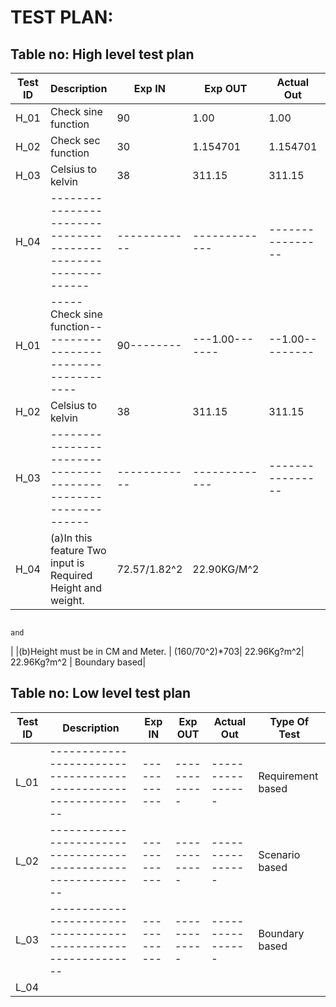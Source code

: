 # TEST PLAN:

## Table no: High level test plan

| **Test ID** | **Description**                                              | **Exp IN** | **Exp OUT** | **Actual Out** |**Type Of Test**  |    
|-------------|--------------------------------------------------------------|------------|-------------|----------------|------------------|
|  H_01       |Check sine function                                           |  90        |1.00         |1.00            |Requirement based |
|  H_02       |Check sec function                                            |  30        |1.154701     |1.154701        |Scenario based    |
|  H_03       |                Celsius to kelvin                             |      38    |    311.15    |     311.15    |Scenario based    |
|  H_04       |--------------------------------------------------------------|  ------------|-------------|----------------|Boundary based    |
|  H_01       |-----Check sine function--------------------------------------|  90--------|---1.00-------|--1.00---------|Requirement based |
|  H_02       |                Celsius to kelvin                             |      38    |    311.15    |     311.15    |Scenario based    |
|  H_03       |--------------------------------------------------------------|  ------------|-------------|----------------|Boundary based    |
| H_04        |(a)In this feature Two input is Required Height and weight.   | 72.57/1.82^2|22.90KG/M^2   ||22.90KG/M^2 |  Requirement base
                                                                                                                                and 
|             |(b)Height must be in CM and Meter.                            | (160/70^2)*703| 22.96Kg?m^2| 22.96Kg?m^2  |  Boundary based|

## Table no: Low level test plan

| **Test ID** | **Description**                                              | **Exp IN** | **Exp OUT** | **Actual Out** |**Type Of Test**  |    
|-------------|--------------------------------------------------------------|------------|-------------|----------------|------------------|
|  L_01       |--------------------------------------------------------------|  ------------|-------------|----------------|Requirement based |
|  L_02       |--------------------------------------------------------------|  ------------|-------------|----------------|Scenario based    |
|  L_03       |--------------------------------------------------------------|  ------------|-------------|----------------|Boundary based    |
|L_04         |
